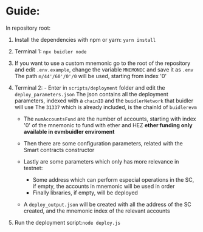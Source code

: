 # Guide:

In repository root:

1. Install the dependencies with npm or yarn: `yarn install`

2. Terminal 1: `npx buidler node`

3. If you want to use a custom mnemonic go to the root of the repository and edit `.env.example`, change the variable `MNEMONIC` and save it as `.env`
   The path `m/44'/60'/0'/0` will be used, starting from index '0'

4. Terminal 2: - Enter in `scripts/deployment` folder and edit the `deploy_parameters.json`
   The json contains all the deployment parameters, indexed with a `chainID` and the `buidlerNetwork` that buidler will use
   The `31337` which is already included, is the chainId of `buidlerevm`

   - The `numAccountsFund` are the number of accounts, starting with index '0' of the mnemonic to fund with ether and HEZ **ether funding only available in evmbuidler enviroment**
   - Then there are some configuration parameters, related with the Smart contracts constructor
   - Lastly are some parameters which only has more relevance in testnet:

     - Some address which can perform especial operations in the SC, if empty, the accounts in mnemonic will be used in order
     - Finally libraries, if empty, will be deployed

   - A `deploy_output.json` will be created with all the address of the SC created, and the mnemonic index of the relevant accounts

5. Run the deployment script:`node deploy.js`
